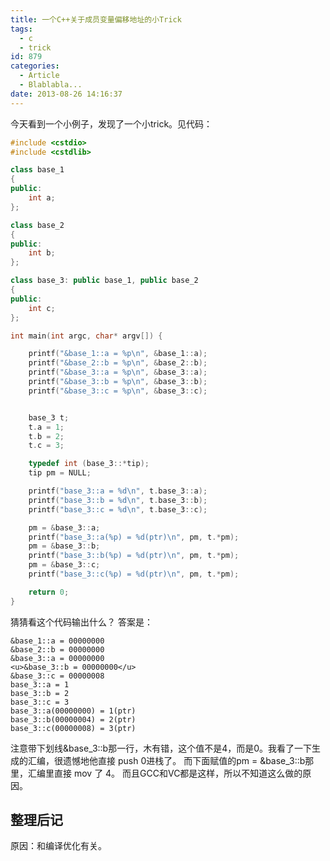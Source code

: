 ```yaml
---
title: 一个C++关于成员变量偏移地址的小Trick
tags:
  - c
  - trick
id: 879
categories:
  - Article
  - Blablabla...
date: 2013-08-26 14:16:37
---
```


今天看到一个小例子，发现了一个小trick。见代码：

```cpp
#include <cstdio>
#include <cstdlib>

class base_1
{
public:
    int a;
};

class base_2
{
public:
    int b;
};

class base_3: public base_1, public base_2
{
public:
    int c;
};

int main(int argc, char* argv[]) {

    printf("&base_1::a = %p\n", &base_1::a);
    printf("&base_2::b = %p\n", &base_2::b);
    printf("&base_3::a = %p\n", &base_3::a);
    printf("&base_3::b = %p\n", &base_3::b);
    printf("&base_3::c = %p\n", &base_3::c);


    base_3 t;
    t.a = 1;
    t.b = 2;
    t.c = 3;

    typedef int (base_3::*tip);
    tip pm = NULL;

    printf("base_3::a = %d\n", t.base_3::a);
    printf("base_3::b = %d\n", t.base_3::b);
    printf("base_3::c = %d\n", t.base_3::c);

    pm = &base_3::a;
    printf("base_3::a(%p) = %d(ptr)\n", pm, t.*pm);
    pm = &base_3::b;
    printf("base_3::b(%p) = %d(ptr)\n", pm, t.*pm);
    pm = &base_3::c;
    printf("base_3::c(%p) = %d(ptr)\n", pm, t.*pm);

    return 0;
}
```

猜猜看这个代码输出什么？
答案是：

```
&base_1::a = 00000000
&base_2::b = 00000000
&base_3::a = 00000000
<u>&base_3::b = 00000000</u>
&base_3::c = 00000008
base_3::a = 1
base_3::b = 2
base_3::c = 3
base_3::a(00000000) = 1(ptr)
base_3::b(00000004) = 2(ptr)
base_3::c(00000008) = 3(ptr)
```

注意带下划线&base_3::b那一行，木有错，这个值不是4，而是0。我看了一下生成的汇编，很遗憾地他直接 push 0进栈了。
而下面赋值的pm = &base_3::b那里，汇编里直接 mov 了 4。
而且GCC和VC都是这样，所以不知道这么做的原因。

## 整理后记

原因：和编译优化有关。